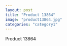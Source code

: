 ```yaml
---
layout: post
title: "Product 13864"
image: "product13864.jpg"
categories: "category1"
---
```

Product 13864
